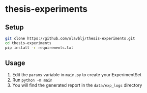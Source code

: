 # thesis-experiments


## Setup

```bash
git clone https://github.com/olavblj/thesis-experiments.git
cd thesis-experiments
pip install -r requirements.txt
```


## Usage

1. Edit the `params` variable in `main.py` to create your ExperimentSet
2. Run `python -m main`
3. You will find the generated report in the `data/exp_logs` directory